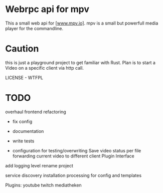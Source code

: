 # Webrpc api for mpv 

This a small web api for [www.mpv.io]. mpv is a small but powerfull media player for the commandline.

# Caution 
this is just a playground project to get familiar with Rust.
Plan is to start a Video on a specific client via http call. 

LICENSE - WTFPL


# TODO

overhaul frontend
refactoring 
 - fix config
 - documentation

- write tests
- configuration for testing/overwriting 
Save video status per file
forwarding current video to different client
Plugin Interface

add logging level 
rename project

service discovery
installation processing for config and templates


Plugins:
youtube
twitch
mediatheken
